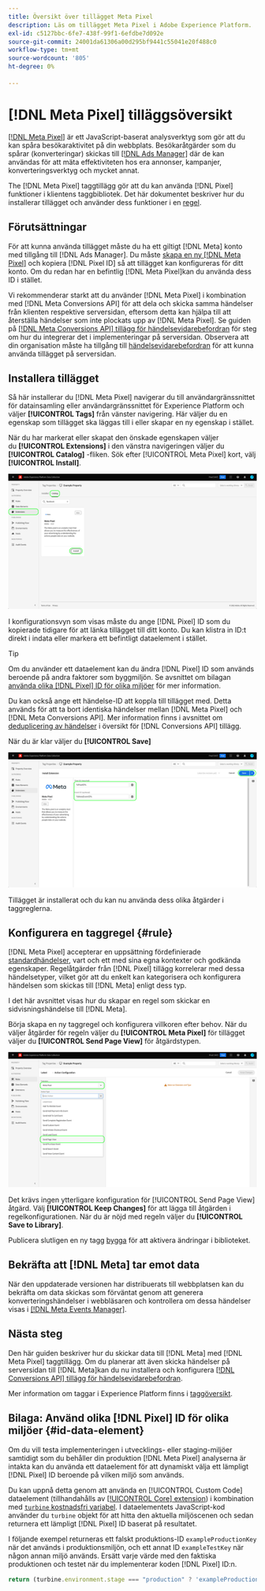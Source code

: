 ```yaml
---
title: Översikt över tillägget Meta Pixel
description: Läs om tillägget Meta Pixel i Adobe Experience Platform.
exl-id: c5127bbc-6fe7-438f-99f1-6efdbe7d092e
source-git-commit: 24001da61306a00d295bf9441c55041e20f488c0
workflow-type: tm+mt
source-wordcount: '805'
ht-degree: 0%

---
```


# [!DNL Meta Pixel] tilläggsöversikt

[[!DNL Meta Pixel]](https://developers.facebook.com/docs/meta-pixel/) är ett JavaScript-baserat analysverktyg som gör att du kan spåra besökaraktivitet på din webbplats. Besökaråtgärder som du spårar (konverteringar) skickas till [[!DNL Ads Manager]](https://www.facebook.com/business/tools/ads-manager) där de kan användas för att mäta effektiviteten hos era annonser, kampanjer, konverteringsverktyg och mycket annat.

The [!DNL Meta Pixel] taggtillägg gör att du kan använda [!DNL Pixel] funktioner i klientens taggbibliotek. Det här dokumentet beskriver hur du installerar tillägget och använder dess funktioner i en [regel](../../../ui/managing-resources/rules.md).

## Förutsättningar

För att kunna använda tillägget måste du ha ett giltigt [!DNL Meta] konto med tillgång till [!DNL Ads Manager]. Du måste [skapa en ny [!DNL Meta Pixel]](https://www.facebook.com/business/help/952192354843755) och kopiera [!DNL Pixel ID] så att tillägget kan konfigureras för ditt konto. Om du redan har en befintlig [!DNL Meta Pixel]kan du använda dess ID i stället.

Vi rekommenderar starkt att du använder [!DNL Meta Pixel] i kombination med [!DNL Meta Conversions API] för att dela och skicka samma händelser från klienten respektive serversidan, eftersom detta kan hjälpa till att återställa händelser som inte plockats upp av [!DNL Meta Pixel]. Se guiden på [[!DNL Meta Conversions API] tillägg för händelsevidarebefordran](../../client/meta/overview.md) för steg om hur du integrerar det i implementeringar på serversidan. Observera att din organisation måste ha tillgång till [händelsevidarebefordran](../../../ui/event-forwarding/overview.md) för att kunna använda tillägget på serversidan.

## Installera tillägget

Så här installerar du [!DNL Meta Pixel] navigerar du till användargränssnittet för datainsamling eller användargränssnittet för Experience Platform och väljer **[!UICONTROL Tags]** från vänster navigering. Här väljer du en egenskap som tillägget ska läggas till i eller skapar en ny egenskap i stället.

När du har markerat eller skapat den önskade egenskapen väljer du **[!UICONTROL Extensions]** i den vänstra navigeringen väljer du **[!UICONTROL Catalog]** -fliken. Sök efter [!UICONTROL Meta Pixel] kort, välj **[!UICONTROL Install]**.

![The [!UICONTROL Install] knappen som markeras för [!UICONTROL Meta Pixel] i användargränssnittet för datainsamling.](../../../images/extensions/client/meta/install.png)

I konfigurationsvyn som visas måste du ange [!DNL Pixel] ID som du kopierade tidigare för att länka tillägget till ditt konto. Du kan klistra in ID:t direkt i indata eller markera ett befintligt dataelement i stället.

>[!TIP]
>
>Om du använder ett dataelement kan du ändra [!DNL Pixel] ID som används beroende på andra faktorer som byggmiljön. Se avsnittet om bilagan [använda olika [!DNL Pixel] ID för olika miljöer](#id-data-element) för mer information.

Du kan också ange ett händelse-ID att koppla till tillägget med. Detta används för att ta bort identiska händelser mellan [!DNL Meta Pixel] och [!DNL Meta Conversions API]. Mer information finns i avsnittet om [deduplicering av händelser](../../server/meta/overview.md#event-deduplication) i översikt för [!DNL Conversions API] tillägg.

När du är klar väljer du **[!UICONTROL Save]**

![The [!DNL Pixel] ID som anges som ett dataelement i tilläggskonfigurationsvyn.](../../../images/extensions/client/meta/configure.png)

Tillägget är installerat och du kan nu använda dess olika åtgärder i taggreglerna.

## Konfigurera en taggregel {#rule}

[!DNL Meta Pixel] accepterar en uppsättning fördefinierade [standardhändelser](https://www.facebook.com/business/help/402791146561655), vart och ett med sina egna kontexter och godkända egenskaper. Regelåtgärder från [!DNL Pixel] tillägg korrelerar med dessa händelsetyper, vilket gör att du enkelt kan kategorisera och konfigurera händelsen som skickas till [!DNL Meta] enligt dess typ.

I det här avsnittet visas hur du skapar en regel som skickar en sidvisningshändelse till [!DNL Meta].

Börja skapa en ny taggregel och konfigurera villkoren efter behov. När du väljer åtgärder för regeln väljer du **[!UICONTROL Meta Pixel]** för tillägget väljer du **[!UICONTROL Send Page View]** för åtgärdstypen.

![The [!UICONTROL Send Page View] åtgärdstypen som väljs för en regel i användargränssnittet för datainsamling.](../../../images/extensions/client/meta/select-action.png)

Det krävs ingen ytterligare konfiguration för [!UICONTROL Send Page View] åtgärd. Välj **[!UICONTROL Keep Changes]** för att lägga till åtgärden i regelkonfigurationen. När du är nöjd med regeln väljer du **[!UICONTROL Save to Library]**.

Publicera slutligen en ny tagg [bygga](../../../ui/publishing/builds.md) för att aktivera ändringar i biblioteket.

## Bekräfta att [!DNL Meta] tar emot data

När den uppdaterade versionen har distribuerats till webbplatsen kan du bekräfta om data skickas som förväntat genom att generera konverteringshändelser i webbläsaren och kontrollera om dessa händelser visas i [[!DNL Meta Events Manager]](https://www.facebook.com/business/help/898185560232180).

## Nästa steg

Den här guiden beskriver hur du skickar data till [!DNL Meta] med [!DNL Meta Pixel] taggtillägg. Om du planerar att även skicka händelser på serversidan till [!DNL Meta]kan du nu installera och konfigurera [[!DNL Conversions API] tillägg för händelsevidarebefordran](../../server/meta/overview.md).

Mer information om taggar i Experience Platform finns i [taggöversikt](../../../home.md).

## Bilaga: Använd olika [!DNL Pixel] ID för olika miljöer {#id-data-element}

Om du vill testa implementeringen i utvecklings- eller staging-miljöer samtidigt som du behåller din produktion [!DNL Meta Pixel] analyserna är intakta kan du använda ett dataelement för att dynamiskt välja ett lämpligt [!DNL Pixel] ID beroende på vilken miljö som används.

Du kan uppnå detta genom att använda en [!UICONTROL Custom Code] dataelement (tillhandahålls av [[!UICONTROL Core] extension](../core/overview.md)) i kombination med [`turbine` kostnadsfri variabel](../../../extension-dev/turbine.md). I dataelementets JavaScript-kod använder du `turbine` objekt för att hitta den aktuella miljöscenen och sedan returnera ett lämpligt [!DNL Pixel] ID baserat på resultatet.

I följande exempel returneras ett falskt produktions-ID `exampleProductionKey` när det används i produktionsmiljön, och ett annat ID `exampleTestKey` när någon annan miljö används. Ersätt varje värde med den faktiska produktionen och testet när du implementerar koden [!DNL Pixel] ID:n.

```js
return (turbine.environment.stage === "production" ? 'exampleProductionKey' : 'exampleTestKey');
```
